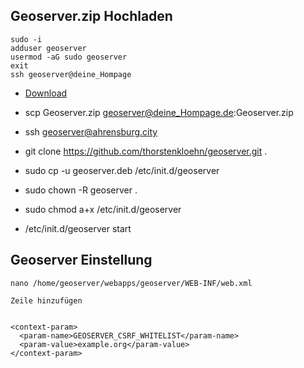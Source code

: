 ## Geoserver.zip Hochladen

```
sudo -i
adduser geoserver
usermod -aG sudo geoserver
exit
ssh geoserver@deine_Hompage

```

* [Download](https://geoserver.org/release/stable/)

* scp Geoserver.zip geoserver@deine_Hompage.de:Geoserver.zip
* ssh geoserver@ahrensburg.city
* git clone https://github.com/thorstenkloehn/geoserver.git .
* sudo cp -u geoserver.deb /etc/init.d/geoserver
* sudo chown -R geoserver .
* sudo chmod a+x /etc/init.d/geoserver
* /etc/init.d/geoserver start

## Geoserver Einstellung
```
nano /home/geoserver/webapps/geoserver/WEB-INF/web.xml

Zeile hinzufügen


<context-param>
  <param-name>GEOSERVER_CSRF_WHITELIST</param-name>
  <param-value>example.org</param-value>
</context-param>

```

